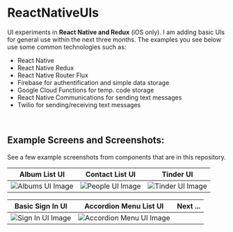 # ReactNativeUIs

UI experiments in **React Native and Redux** (iOS only). I am adding basic UIs for general use within the next three months. The examples you see below use some common technologies such as:

* React Native
* React Native Redux
* React Native Router Flux
* Firebase for authentification and simple data storage
* Google Cloud Functions for temp. code storage
* React Native Communications for sending text messages
* Twilio for sending/receiving text messages



&nbsp;
&nbsp;

Example Screens and Screenshots:
-------------
See a few example screenshots from components that are in this repository.



| Album List UI  | Contact List UI | Tinder UI |
| ------------- | ------------- | ------------- |
| ![Albums UI Image](https://media.giphy.com/media/xT1Ra0a1oiI7QirYY0/giphy.gif) | ![People UI Image](https://media.giphy.com/media/l4EpbbLsZXgfaMQXC/giphy.gif) | ![Tinder UI Image](https://media.giphy.com/media/xUNd9WnxtD7Os1EXAc/giphy.gif) |


| Basic Sign In UI  | Accordion Menu List UI | Next ... |
| ------------- | ------------- | ------------- |
| ![Sign In UI Image](https://media.giphy.com/media/3o6nV0y0LQ3B3uCXVS/giphy.gif) | ![Accordion Menu UI Image](https://media.giphy.com/media/xT1R9OHEwCaPFYkHYc/giphy.gif) |  |
